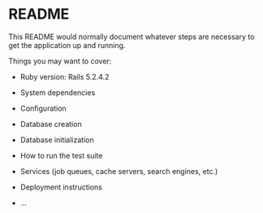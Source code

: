 # README

This README would normally document whatever steps are necessary to get the
application up and running.

Things you may want to cover:

* Ruby version: Rails 5.2.4.2

* System dependencies

* Configuration

* Database creation

* Database initialization

* How to run the test suite

* Services (job queues, cache servers, search engines, etc.)

* Deployment instructions

* ...
